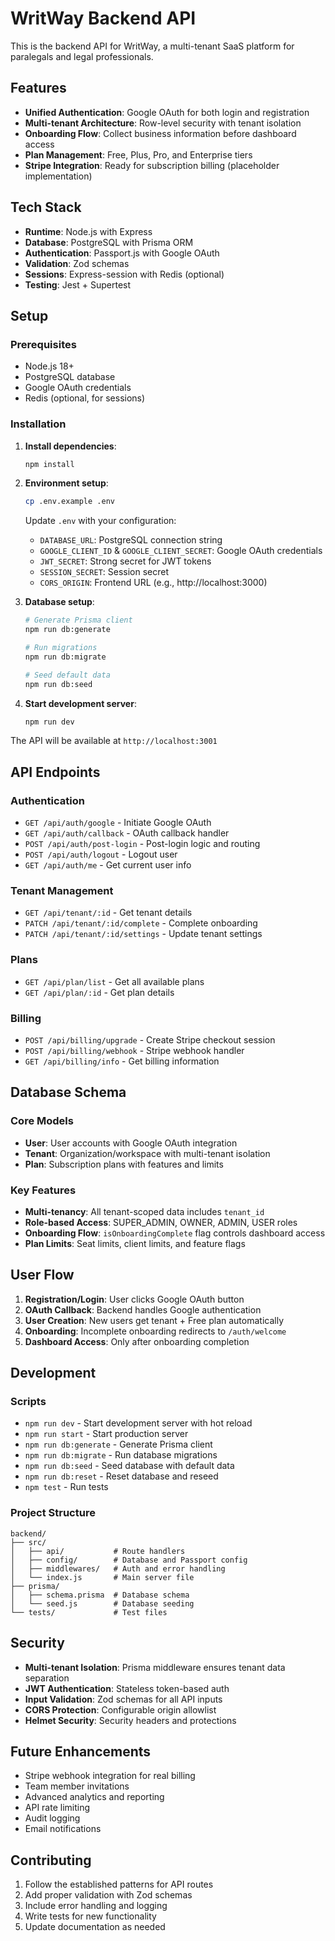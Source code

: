 # WritWay Backend API

This is the backend API for WritWay, a multi-tenant SaaS platform for paralegals and legal professionals.

## Features

- **Unified Authentication**: Google OAuth for both login and registration
- **Multi-tenant Architecture**: Row-level security with tenant isolation
- **Onboarding Flow**: Collect business information before dashboard access
- **Plan Management**: Free, Plus, Pro, and Enterprise tiers
- **Stripe Integration**: Ready for subscription billing (placeholder implementation)

## Tech Stack

- **Runtime**: Node.js with Express
- **Database**: PostgreSQL with Prisma ORM
- **Authentication**: Passport.js with Google OAuth
- **Validation**: Zod schemas
- **Sessions**: Express-session with Redis (optional)
- **Testing**: Jest + Supertest

## Setup

### Prerequisites

- Node.js 18+ 
- PostgreSQL database
- Google OAuth credentials
- Redis (optional, for sessions)

### Installation

1. **Install dependencies**:
   ```bash
   npm install
   ```

2. **Environment setup**:
   ```bash
   cp .env.example .env
   ```
   
   Update `.env` with your configuration:
   - `DATABASE_URL`: PostgreSQL connection string
   - `GOOGLE_CLIENT_ID` & `GOOGLE_CLIENT_SECRET`: Google OAuth credentials
   - `JWT_SECRET`: Strong secret for JWT tokens
   - `SESSION_SECRET`: Session secret
   - `CORS_ORIGIN`: Frontend URL (e.g., http://localhost:3000)

3. **Database setup**:
   ```bash
   # Generate Prisma client
   npm run db:generate
   
   # Run migrations
   npm run db:migrate
   
   # Seed default data
   npm run db:seed
   ```

4. **Start development server**:
   ```bash
   npm run dev
   ```

The API will be available at `http://localhost:3001`

## API Endpoints

### Authentication
- `GET /api/auth/google` - Initiate Google OAuth
- `GET /api/auth/callback` - OAuth callback handler
- `POST /api/auth/post-login` - Post-login logic and routing
- `POST /api/auth/logout` - Logout user
- `GET /api/auth/me` - Get current user info

### Tenant Management
- `GET /api/tenant/:id` - Get tenant details
- `PATCH /api/tenant/:id/complete` - Complete onboarding
- `PATCH /api/tenant/:id/settings` - Update tenant settings

### Plans
- `GET /api/plan/list` - Get all available plans
- `GET /api/plan/:id` - Get plan details

### Billing
- `POST /api/billing/upgrade` - Create Stripe checkout session
- `POST /api/billing/webhook` - Stripe webhook handler
- `GET /api/billing/info` - Get billing information

## Database Schema

### Core Models

- **User**: User accounts with Google OAuth integration
- **Tenant**: Organization/workspace with multi-tenant isolation
- **Plan**: Subscription plans with features and limits

### Key Features

- **Multi-tenancy**: All tenant-scoped data includes `tenant_id`
- **Role-based Access**: SUPER_ADMIN, OWNER, ADMIN, USER roles
- **Onboarding Flow**: `isOnboardingComplete` flag controls dashboard access
- **Plan Limits**: Seat limits, client limits, and feature flags

## User Flow

1. **Registration/Login**: User clicks Google OAuth button
2. **OAuth Callback**: Backend handles Google authentication
3. **User Creation**: New users get tenant + Free plan automatically
4. **Onboarding**: Incomplete onboarding redirects to `/auth/welcome`
5. **Dashboard Access**: Only after onboarding completion

## Development

### Scripts

- `npm run dev` - Start development server with hot reload
- `npm run start` - Start production server
- `npm run db:generate` - Generate Prisma client
- `npm run db:migrate` - Run database migrations
- `npm run db:seed` - Seed database with default data
- `npm run db:reset` - Reset database and reseed
- `npm test` - Run tests

### Project Structure

```
backend/
├── src/
│   ├── api/           # Route handlers
│   ├── config/        # Database and Passport config
│   ├── middlewares/   # Auth and error handling
│   └── index.js       # Main server file
├── prisma/
│   ├── schema.prisma  # Database schema
│   └── seed.js        # Database seeding
└── tests/             # Test files
```

## Security

- **Multi-tenant Isolation**: Prisma middleware ensures tenant data separation
- **JWT Authentication**: Stateless token-based auth
- **Input Validation**: Zod schemas for all API inputs
- **CORS Protection**: Configurable origin allowlist
- **Helmet Security**: Security headers and protections

## Future Enhancements

- Stripe webhook integration for real billing
- Team member invitations
- Advanced analytics and reporting
- API rate limiting
- Audit logging
- Email notifications

## Contributing

1. Follow the established patterns for API routes
2. Add proper validation with Zod schemas
3. Include error handling and logging
4. Write tests for new functionality
5. Update documentation as needed
